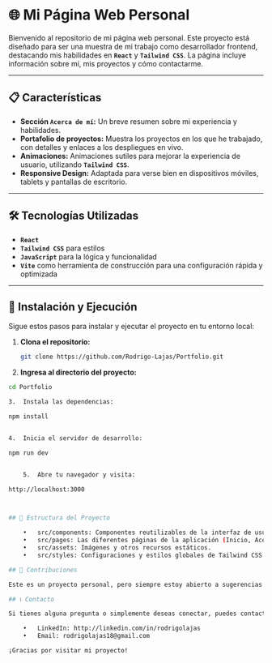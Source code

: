 # 🌐 Mi Página Web Personal

Bienvenido al repositorio de mi página web personal. Este proyecto está diseñado para ser una muestra de mi trabajo como desarrollador frontend, destacando mis habilidades en **`React`** y **`Tailwind CSS`**. La página incluye información sobre mí, mis proyectos y cómo contactarme.

---

## 📋 Características

- **Sección `Acerca de mí`:** Un breve resumen sobre mi experiencia y habilidades.
- **Portafolio de proyectos:** Muestra los proyectos en los que he trabajado, con detalles y enlaces a los despliegues en vivo.
- **Animaciones:** Animaciones sutiles para mejorar la experiencia de usuario, utilizando **`Tailwind CSS`**.
- **Responsive Design:** Adaptada para verse bien en dispositivos móviles, tablets y pantallas de escritorio.

---

## 🛠️ Tecnologías Utilizadas

- **`React`**
- **`Tailwind CSS`** para estilos
- **`JavaScript`** para la lógica y funcionalidad
- **`Vite`** como herramienta de construcción para una configuración rápida y optimizada

---

## 🚀 Instalación y Ejecución

Sigue estos pasos para instalar y ejecutar el proyecto en tu entorno local:

1. **Clona el repositorio:**
   ```bash
   git clone https://github.com/Rodrigo-Lajas/Portfolio.git

2. **Ingresa al directorio del proyecto:**
   
```bash
cd Portfolio

3.	Instala las dependencias:

npm install


4.	Inicia el servidor de desarrollo:

npm run dev


	5.	Abre tu navegador y visita:

http://localhost:3000



## 📂 Estructura del Proyecto

	•	src/components: Componentes reutilizables de la interfaz de usuario.
	•	src/pages: Las diferentes páginas de la aplicación (Inicio, Acerca de, Proyectos, Contacto).
	•	src/assets: Imágenes y otros recursos estáticos.
	•	src/styles: Configuraciones y estilos globales de Tailwind CSS.

## 📝 Contribuciones

Este es un proyecto personal, pero siempre estoy abierto a sugerencias y mejoras. Si deseas contribuir, por favor abre un issue o envía un pull request.

## 📞 Contacto

Si tienes alguna pregunta o simplemente deseas conectar, puedes contactarme en:

	•	LinkedIn: http://linkedin.com/in/rodrigolajas
	•	Email: rodrigolajas18@gmail.com

¡Gracias por visitar mi proyecto!
